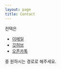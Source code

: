 ```yaml
---
layout: page
title: Contact
---
```


컨택은

- [이메일](celena1004@naver.com)
- [깃허브](https://github.com/RinSabbit)
- [오픈카톡](https://open.kakao.com/o/svWrruKc)

중 원하시는 경로로 해주세요.
